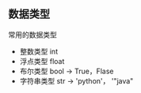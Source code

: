 ## 数据类型

常用的数据类型

* 整数类型 int
* 浮点类型 float
* 布尔类型 bool ->  True，Flase
* 字符串类型 str -> 'python'， '"java"

